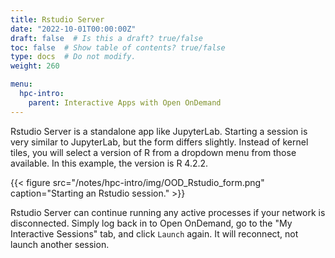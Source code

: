 ```yaml
---
title: Rstudio Server
date: "2022-10-01T00:00:00Z"
draft: false  # Is this a draft? true/false
toc: false  # Show table of contents? true/false
type: docs  # Do not modify.
weight: 260

menu:
  hpc-intro:
    parent: Interactive Apps with Open OnDemand
---
```


Rstudio Server is a standalone app like JupyterLab. Starting a session is very similar to JupyterLab, but the form differs slightly.  Instead of kernel tiles, you will select a version of R from a dropdown menu from those available.  In this example, the version is R 4.2.2.

{{< figure src="/notes/hpc-intro/img/OOD_Rstudio_form.png" caption="Starting an Rstudio session." >}}

Rstudio Server can continue running any active processes if your network is disconnected.  Simply log back in to Open OnDemand, go to the "My Interactive Sessions" tab, and click `Launch` again.  It will reconnect, not launch another session.  
